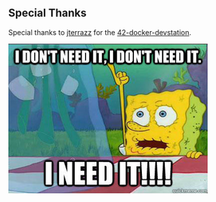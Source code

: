 ## Special Thanks

Special thanks to [jterrazz](https://github.com/jterrazz) for the [42-docker-devstation](https://github.com/jterrazz/42-docker-devstation).

![pht](pht.jpg)
